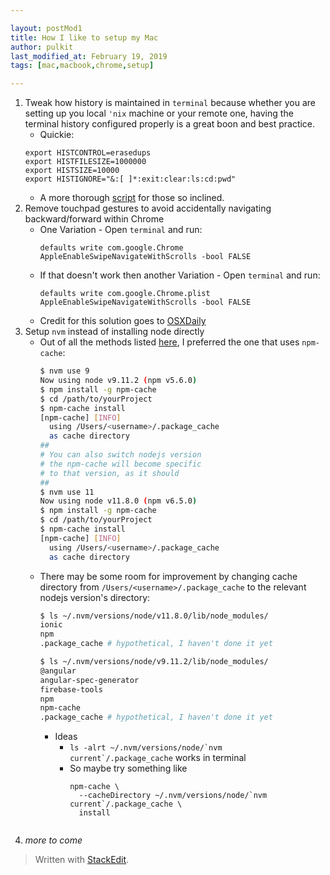```yaml
---

layout: postMod1
title: How I like to setup my Mac
author: pulkit
last_modified_at: February 19, 2019
tags: [mac,macbook,chrome,setup]

---
```


1. Tweak how history is maintained in `terminal` because whether you are setting up you local `'nix` machine or your remote one, having the terminal history configured properly is a great boon and best practice.
	* Quickie:
	```
	export HISTCONTROL=erasedups
    export HISTFILESIZE=1000000
    export HISTSIZE=10000
	export HISTIGNORE="&:[ ]*:exit:clear:ls:cd:pwd"
	```
	* A more thorough [script](https://gist.github.com/pulkitsinghal/077fd7d083c9c4fe7336) for those so inclined.
2. Remove touchpad gestures to avoid accidentally navigating backward/forward within Chrome
	* One Variation - Open `terminal` and run:
		```
		defaults write com.google.Chrome AppleEnableSwipeNavigateWithScrolls -bool FALSE
		```
	* If that doesn't work then another Variation - Open `terminal` and run:
		```
		defaults write com.google.Chrome.plist AppleEnableSwipeNavigateWithScrolls -bool FALSE
		```
	* Credit for this solution goes to [OSXDaily](http://osxdaily.com/2015/05/09/disable-swipe-navigation-google-chrome-mac/)
3. Setup `nvm` instead of installing node directly
	  * Out of all the methods listed [here](https://blog.theodo.fr/2016/01/speed-up-npm-install-with-a-nexus-proxy-to-cache-packages/), I preferred the one that uses `npm-cache`:
		```bash
		$ nvm use 9
		Now using node v9.11.2 (npm v5.6.0)
		$ npm install -g npm-cache
		$ cd /path/to/yourProject
		$ npm-cache install
		[npm-cache] [INFO]
		  using /Users/<username>/.package_cache
		  as cache directory
		##
		# You can also switch nodejs version
		# the npm-cache will become specific
		# to that version, as it should
		##
		$ nvm use 11
		Now using node v11.8.0 (npm v6.5.0)
		$ npm install -g npm-cache
		$ cd /path/to/yourProject
		$ npm-cache install
		[npm-cache] [INFO]
		  using /Users/<username>/.package_cache
		  as cache directory
		```
	* There may be some room for improvement by changing cache directory from `/Users/<username>/.package_cache` to the relevant nodejs version's directory:
		```bash
		$ ls ~/.nvm/versions/node/v11.8.0/lib/node_modules/
		ionic
		npm
		.package_cache # hypothetical, I haven't done it yet

		$ ls ~/.nvm/versions/node/v9.11.2/lib/node_modules/
		@angular
		angular-spec-generator
		firebase-tools
		npm
		npm-cache
		.package_cache # hypothetical, I haven't done it yet
		```
		* Ideas
			* ```ls -alrt ~/.nvm/versions/node/`nvm current`/.package_cache``` works in terminal
			* So maybe try something like
				```
				npm-cache \
				  --cacheDirectory ~/.nvm/versions/node/`nvm current`/.package_cache \
				  install
		``` 

4. *more to come*

> Written with [StackEdit](https://stackedit.io/).
<!--stackedit_data:
eyJoaXN0b3J5IjpbNTU3ODM0MTcwLC0xMDg0MzA0MDg0LC0xMD
AyMzM0OCwtNzU4MTc5MjQsNDIwOTg0MDU5XX0=
-->